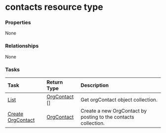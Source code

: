 # contacts resource type



### Properties
None

### Relationships
None


### Tasks

| Task		   | Return Type	|Description|
|:---------------|:--------|:----------|
|[List](../api/orgcontact_list.md) | [OrgContact](orgcontact.md) [] |Get orgContact object collection. |
|[Create OrgContact](../api/orgcontact_post_contacts.md) |[OrgContact](orgcontact.md)| Create a new OrgContact by posting to the contacts collection.|

<!-- uuid: 5f1990a6-cc9c-46d4-b99f-22ff95649c2c
2015-10-16 21:10:43 UTC -->
<!-- {
  "type": "#page.annotation",
  "description": "contacts resource",
  "keywords": "",
  "section": "documentation",
  "tocPath": ""
}-->